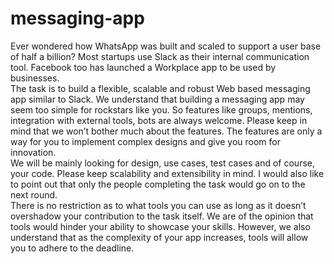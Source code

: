 # messaging-app
Ever wondered how WhatsApp was built and scaled to support a user
base of half a billion? Most startups use Slack as their internal
communication tool. Facebook too has launched a Workplace app to
be used by businesses. <br />
The task is to build a flexible, scalable and robust Web based messaging
app similar to Slack. We understand that building a messaging app may
seem too simple for rockstars like you. So features like groups, mentions,
integration with external tools, bots are always welcome. Please keep in
mind that we won’t bother much about the features. The features are
only a way for you to implement complex designs and give you room for
innovation. <br />
We will be mainly looking for design, use cases, test cases and of course,
your code. Please keep scalability and extensibility in mind.
I would also like to point out that only the people completing the task
would go on to the next round. <br />
There is no restriction as to what tools you can use as long as it doesn’t
overshadow your contribution to the task itself. We are of the opinion
that tools would hinder your ability to showcase your skills. However, we
also understand that as the complexity of your app increases, tools will
allow you to adhere to the deadline.
